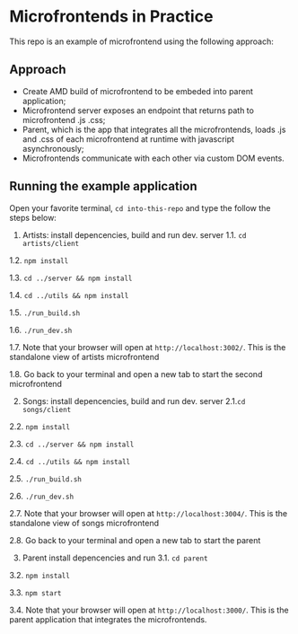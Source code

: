 # Microfrontends in Practice

This repo is an example of microfrontend using the following approach:

## Approach

- Create AMD build of microfrontend to be embeded into parent application;
- Microfrontend server exposes an endpoint that returns path to microfrontend .js .css;
- Parent, which is the app that integrates all the microfrontends, loads .js and .css of each microfrontend at runtime with javascript asynchronously;
- Microfrontends communicate with each other via custom DOM events.

## Running the example application

Open your favorite terminal, `cd into-this-repo` and type the follow the steps below:

1. Artists: install depencencies, build and run dev. server
  1.1. `cd artists/client`

  1.2. `npm install`

  1.3. `cd ../server && npm install`

  1.4. `cd ../utils && npm install`

  1.5. `./run_build.sh`

  1.6. `./run_dev.sh`

  1.7. Note that your browser will open at `http://localhost:3002/`. This is the standalone view of artists microfrontend

  1.8. Go back to your terminal and open a new tab to start the second microfrontend

2. Songs: install depencencies, build and run dev. server
  2.1.`cd songs/client`

  2.2. `npm install`

  2.3. `cd ../server && npm install`

  2.4. `cd ../utils && npm install`

  2.5. `./run_build.sh`

  2.6. `./run_dev.sh`

  2.7. Note that your browser will open at `http://localhost:3004/`. This is the standalone view of songs microfrontend

  2.8. Go back to your terminal and open a new tab to start the parent

3. Parent install depencencies and run
  3.1. `cd parent`

  3.2. `npm install`

  3.3. `npm start`

  3.4. Note that your browser will open at `http://localhost:3000/`. This is the parent application that integrates the microfrontends.